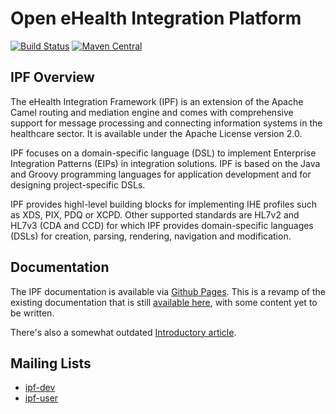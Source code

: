 # Open eHealth Integration Platform

[![Build Status](https://travis-ci.com/oehf/ipf.svg?branch=master)](https://travis-ci.com/oehf/ipf)
[![Maven Central](https://maven-badges.herokuapp.com/maven-central/org.openehealth.ipf/ipf/badge.svg)](http://mvnrepository.com/artifact/org.openehealth.ipf)

## IPF Overview

The eHealth Integration Framework (IPF) is an extension of the Apache Camel routing and mediation engine and comes with
comprehensive support for message processing and connecting information systems in the healthcare sector.
It is available under the Apache License version 2.0.

IPF focuses on a domain-specific language (DSL) to implement Enterprise Integration Patterns (EIPs) in integration solutions.
IPF is based on the Java and Groovy programming languages for application development and for designing project-specific DSLs.

IPF provides highl-level building blocks for implementing IHE profiles such as XDS, PIX, PDQ or XCPD.
Other supported standards are HL7v2 and HL7v3 (CDA and CCD) for which IPF provides domain-specific languages (DSLs) for
creation, parsing, rendering, navigation and modification.

## Documentation

The IPF documentation is available via [Github Pages](http://oehf.github.io/ipf-docs). This is a revamp of the existing
documentation that is still [available here](http://oehf.github.io/ipf), with some content yet to be written.

There's also a somewhat outdated [Introductory article](https://dzone.com/articles/introduction-open-ehealth).

## Mailing Lists

* [ipf-dev](https://groups.google.com/group/ipf-dev)
* [ipf-user](https://groups.google.com/group/ipf-user)
